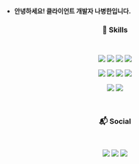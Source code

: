 - **안녕하세요! 클라이언트 개발자 나병한입니다.**

<h3 align="center"><b> 🚀 Skills </b></h3>
<br/>

<p align="center">
<img src="https://img.shields.io/badge/C%23-239120?style=for-the-badge&logo=csharp&logoColor=white"/>
<img src="https://img.shields.io/badge/Unity-FFFFFF?style=for-the-badge&logo=unity&logoColor=black"/>
<img src="https://img.shields.io/badge/Photon-004480?style=for-the-badge&logo=photon&logoColor=white"/>
<img src="https://img.shields.io/badge/Steamworks-1E1E1E?style=for-the-badge&logo=steam&logoColor=white"/>
</p>

<p align="center">
<img src="https://img.shields.io/badge/GitHub-100000?style=for-the-badge&logo=github&logoColor=white"/>
<img src="https://img.shields.io/badge/GIT-E44C30?style=for-the-badge&logo=git&logoColor=white"/>
<img src="https://img.shields.io/badge/Notion-000000?style=for-the-badge&logo=notion&logoColor=white"/>
<img src="https://img.shields.io/badge/Miro-050038?style=for-the-badge&logo=Miro&logoColor=white"/>
</p>

<p align="center">
<img src="https://img.shields.io/badge/Canva-%2300C4CC.svg?&style=for-the-badge&logo=Canva&logoColor=white"/>
<img src="https://img.shields.io/badge/Figma-F24E1E?style=for-the-badge&logo=figma&logoColor=white"/>
</p>
<br/>

<h3 align="center"><b> 📬 Social </b></h3>
<br/>
<p align="center">
  <a href="mailto:qudgks7946@gmail.com"><img src="https://img.shields.io/badge/Gmail-D14836?style=flat-square&logo=gmail&logoColor=white"/></a>
  <a href="https://velog.io/@svcbn/posts"><img src="https://img.shields.io/badge/Velog-20C997?style=flat-square&logo=velog&logoColor=white"/></a>
  <a href="https://www.youtube.com/channel/UCZSAbwnrSiZCFBoG5YZhfsQ"><img src="https://img.shields.io/badge/YouTube-FF0000?style=flat-square&logo=youtube&logoColor=white"/></a>
</p>
</br></br>

